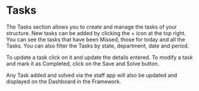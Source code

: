 # Tasks

The Tasks section allows you to create and manage the tasks of your structure. New tasks can be added by clicking the + icon at the top right. You can see the tasks that have been Missed, those for today and all the Tasks. You can also filter the Tasks by state, department, date and period.

To update a task click on it and update the details entered. To modify a task and mark it as Completed, click on the Save and Solve button.

Any Task added and solved via the staff app will also be updated and displayed on the Dashboard in the Framework.
